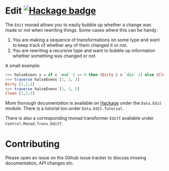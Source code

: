 # Edit [![Hackage badge](https://img.shields.io/hackage/v/edit.svg?label=Hackage)](https://hackage.haskell.org/package/edit)

The `Edit` monad allows you to easily bubble up whether a change was made or
not when rewriting things. Some cases where this can be handy:

1. You are making a sequence of transformations on some type and want to keep
   track of whether any of them changed it or not.
2. You are rewriting a recursive type and want to bubble up information
   whether something was changed or not.

A small example:

```haskell
>>> halveEvens x = if x `mod` 2 == 0 then (Dirty $ x `div` 2) else (Clean x)
>>> traverse halveEvens [1, 2, 3]
Dirty [1,1,3]
>>> traverse halveEvens [1, 3, 5]
Clean [1,3,5]
```

More thorough documentation is available on [Hackage](https://hackage.haskell.org/package/edit)
under the `Data.Edit` module. There is a tutorial too under `Data.Edit.Tutorial`.

There is also a corresponding monad transformer `EditT` available under `Control.Monad.Trans.EditT`.

# Contributing

Please open an issue on the Github issue tracker to discuss missing documentation,
API changes etc.
